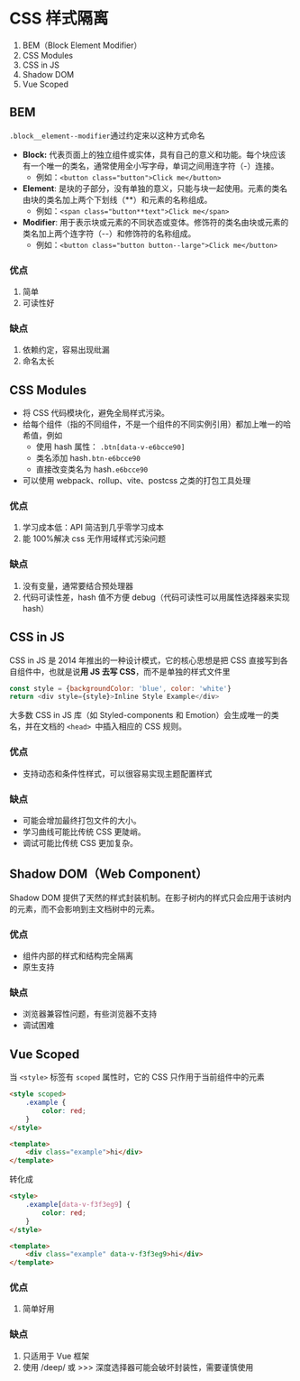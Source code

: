 # CSS 样式隔离

1. BEM（Block Element Modifier）
2. CSS Modules
3. CSS in JS
4. Shadow DOM
5. Vue Scoped

## BEM

`.block__element--modifier`通过约定来以这种方式命名

-   **Block:** 代表页面上的独立组件或实体，具有自己的意义和功能。每个块应该有一个唯一的类名，通常使用全小写字母，单词之间用连字符（-）连接。
    -   例如：`<button class="button">Click me</button>`
-   **Element**: 是块的子部分，没有单独的意义，只能与块一起使用。元素的类名由块的类名加上两个下划线（\*\*）和元素的名称组成。
    -   例如：`<span class="button**text">Click me</span>`
-   **Modifier**: 用于表示块或元素的不同状态或变体。修饰符的类名由块或元素的类名加上两个连字符（--）和修饰符的名称组成。
    -   例如：`<button class="button button--large">Click me</button>`

### 优点

1. 简单
2. 可读性好

### 缺点

1. 依赖约定，容易出现纰漏
2. 命名太长

## CSS Modules

-   将 CSS 代码模块化，避免全局样式污染。
-   给每个组件（指的不同组件，不是一个组件的不同实例引用）都加上唯一的哈希值，例如
    -   使用 hash 属性： `.btn[data-v-e6bcce90]`
    -   类名添加 hash`.btn-e6bcce90`
    -   直接改变类名为 hash`.e6bcce90`
-   可以使用 webpack、rollup、vite、postcss 之类的打包工具处理

### 优点

1. 学习成本低：API 简洁到几乎零学习成本
2. 能 100%解决 css 无作用域样式污染问题

### 缺点

1. 没有变量，通常要结合预处理器
2. 代码可读性差，hash 值不方便 debug（代码可读性可以用属性选择器来实现 hash）

## CSS in JS

CSS in JS 是 2014 年推出的一种设计模式，它的核心思想是把 CSS 直接写到各自组件中，也就是说**用 JS 去写 CSS**，而不是单独的样式文件里

```js
const style = {backgroundColor: 'blue', color: 'white'}
return <div style={style}>Inline Style Example</div>
```

大多数 CSS in JS 库（如 Styled-components 和 Emotion）会生成唯一的类名，并在文档的 `<head> `中插入相应的 CSS 规则。

### 优点

-   支持动态和条件性样式，可以很容易实现主题配置样式

### 缺点

-   可能会增加最终打包文件的大小。
-   学习曲线可能比传统 CSS 更陡峭。
-   调试可能比传统 CSS 更加复杂。

## Shadow DOM（Web Component）

Shadow DOM 提供了天然的样式封装机制。在影子树内的样式只会应用于该树内的元素，而不会影响到主文档树中的元素。

### 优点

-   组件内部的样式和结构完全隔离
-   原生支持

### 缺点

-   浏览器兼容性问题，有些浏览器不支持
-   调试困难

## Vue Scoped

当 `<style>` 标签有 `scoped` 属性时，它的 CSS 只作用于当前组件中的元素

```html
<style scoped>
    .example {
        color: red;
    }
</style>

<template>
    <div class="example">hi</div>
</template>
```

转化成

```html
<style>
    .example[data-v-f3f3eg9] {
        color: red;
    }
</style>

<template>
    <div class="example" data-v-f3f3eg9>hi</div>
</template>
```

### 优点

1. 简单好用

### 缺点

1. 只适用于 Vue 框架
2. 使用 /deep/ 或 >>> 深度选择器可能会破坏封装性，需要谨慎使用
